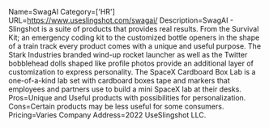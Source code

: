 Name=SwagAI
Category=['HR']
URL=https://www.useslingshot.com/swagai/
Description=SwagAI - Slingshot is a suite of products that provides real results. From the Survival Kit; an emergency coding kit to the customized bottle openers in the shape of a train track every product comes with a unique and useful purpose. The Stark Industries branded wind-up rocket launcher as well as the Twitter bobblehead dolls shaped like profile photos provide an additional layer of customization to express personality. The SpaceX Cardboard Box Lab is a one-of-a-kind lab set with cardboard boxes tape and markers that employees and partners use to build a mini SpaceX lab at their desks.
Pros=Unique and Useful products with possibilities for personalization.
Cons=Certain products may be less useful for some consumers.
Pricing=Varies
Company Address=2022 UseSlingshot LLC.
